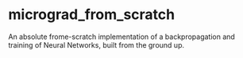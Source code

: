 # micrograd_from_scratch
An absolute frome-scratch implementation of a backpropagation and training of Neural Networks, built from the ground up.
